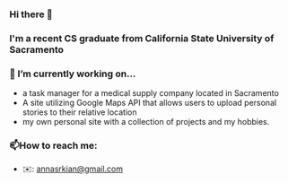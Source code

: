 ### Hi there 👋

### I'm a recent CS graduate from California State University of Sacramento
### 🔭 I’m currently working on...
 - a task manager for a medical supply company located in Sacramento 
 - A site utilizing Google Maps API that allows users to upload personal stories to their relative location
 - my own personal site with a collection of projects and my hobbies.

### 📫How to reach me: 
-  ✉️: annasrkian@gmail.com

<!--
**annasark/annasark** is a ✨ _special_ ✨ repository because its `README.md` (this file) appears on your GitHub profile.

Here are some ideas to get you started:

- 🔭 I’m currently working on ...
- 🌱 I’m currently learning ...
- 👯 I’m looking to collaborate on ...
- 🤔 I’m looking for help with ...
- 💬 Ask me about ...
- 📫 How to reach me: ...
- 😄 Pronouns: ...
- ⚡ Fun fact: ...
-->
